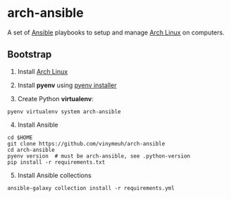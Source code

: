# arch-ansible

A set of [Ansible](https://www.ansible.com/) playbooks to setup and manage [Arch Linux](https://archlinux.org/) on computers.

## Bootstrap

1. Install [Arch Linux](https://github.com/vinymeuh/arch-ansible/blob/master/docs/INSTALL-ARCHLINUX.md)

2. Install **pyenv** using [pyenv installer](https://github.com/pyenv/pyenv-installer)

3. Create Python **virtualenv**:

```shell
pyenv virtualenv system arch-ansible
```

4. Install Ansible

```shell
cd $HOME
git clone https://github.com/vinymeuh/arch-ansible
cd arch-ansible
pyenv version  # must be arch-ansible, see .python-version
pip install -r requirements.txt
```

5. Install Ansible collections


```shell
ansible-galaxy collection install -r requirements.yml
```
